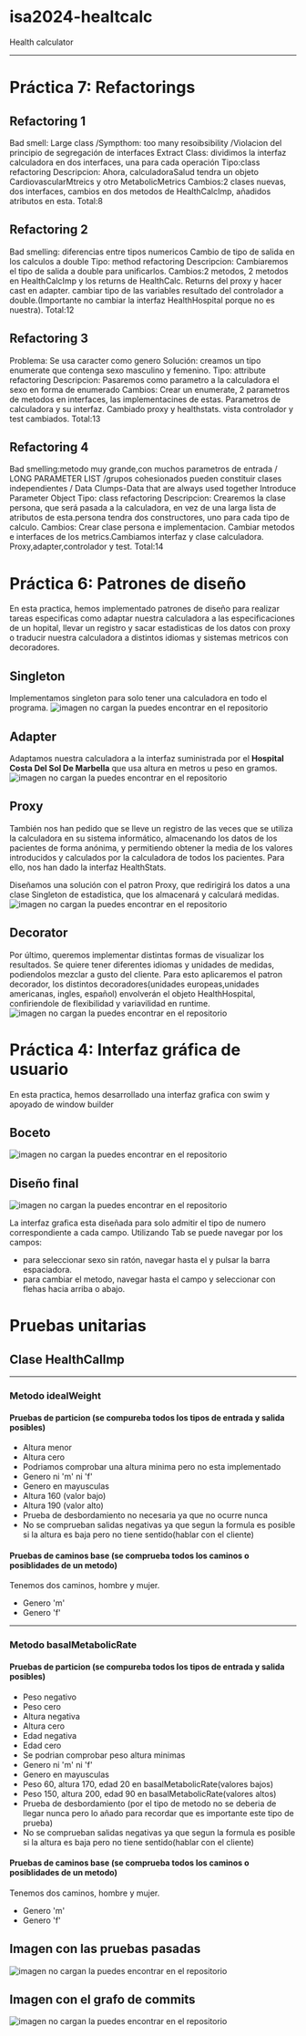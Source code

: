 # isa2024-healtcalc
Health calculator
***

# Práctica 7: Refactorings
## Refactoring 1
Bad smell: Large class /Sympthom: too many resoibsibility /Violacion del principio de segregación de interfaces
Extract Class: dividimos la interfaz calculadora en dos interfaces, una para cada operación
Tipo:class refactoring
Descripcion: Ahora, calculadoraSalud tendra un objeto CardiovascularMtreics y otro MetabolicMetrics
Cambios:2 clases nuevas, dos interfaces, cambios en dos metodos de HealthCalcImp, añadidos atributos en esta. Total:8

## Refactoring 2
Bad smelling: diferencias entre tipos numericos
Cambio de tipo de salida en los calculos a double
Tipo: method refactoring
Descripcion: Cambiaremos el tipo de salida a double para unificarlos.
Cambios:2 metodos, 2 metodos en HealthCalcImp y los returns de HealthCalc. Returns del proxy y hacer cast en adapter. cambiar tipo de las variables resultado del controlador a double.(Importante no cambiar la interfaz HealthHospital porque no es nuestra). Total:12

## Refactoring 3
Problema: Se usa caracter como genero
Solución: creamos un tipo enumerate que contenga sexo masculino y femenino.
Tipo: attribute refactoring
Descripcion: Pasaremos como parametro a la calculadora el sexo en forma de enumerado
Cambios: Crear un enumerate, 2 parametros de metodos en interfaces, las implementacines de estas. Parametros de calculadora y su interfaz. Cambiado proxy y healthstats. vista controlador y test cambiados. Total:13

## Refactoring 4
Bad smelling:metodo muy grande,con muchos parametros de entrada / LONG PARAMETER LIST /grupos cohesionados pueden constituir clases independientes / Data Clumps-Data that are always used together
Introduce Parameter Object
Tipo: class refactoring
Descripcion: Crearemos la clase persona, que será pasada a la calculadora, en vez de una larga lista de atributos de esta.persona tendra dos constructores, uno para cada tipo de calculo.
Cambios: Crear clase persona e implementacion. Cambiar metodos e interfaces de los metrics.Cambiamos interfaz y clase calculadora. Proxy,adapter,controlador y test. Total:14


# Práctica 6: Patrones de diseño
En esta practica, hemos implementado patrones de diseño para realizar tareas especificas como adaptar nuestra calculadora a las especificaciones de un hopital, llevar un registro y sacar estadisticas de los datos con proxy o traducir nuestra calculadora a distintos idiomas y sistemas metricos con decoradores.

## Singleton
Implementamos singleton para solo tener una calculadora en todo el programa.
![imagen no cargan la puedes encontrar en el repositorio](design_patterns/singleton.png)
## Adapter
Adaptamos nuestra calculadora a la interfaz suministrada por el **Hospital Costa Del Sol De Marbella** que usa altura en metros u peso en gramos.
![imagen no cargan la puedes encontrar en el repositorio](design_patterns/adapter.png)
## Proxy
También nos han pedido que se lleve un registro de las veces que se utiliza la 
calculadora en su sistema informático, almacenando los datos de los pacientes de 
forma anónima, y permitiendo obtener la media de los valores introducidos y 
calculados por la calculadora de todos los pacientes. Para ello, nos han dado la interfaz HealthStats.

Diseñamos una solución con el patron Proxy, que redirigirá los datos a una clase Singleton de estadistica, que los almacenará y calculará medidas.
![imagen no cargan la puedes encontrar en el repositorio](design_patterns/proxy.png)
## Decorator
Por último, queremos implementar distintas formas de visualizar los resultados. Se quiere tener diferentes idiomas y unidades de medidas, podiendolos mezclar a gusto del cliente. Para esto aplicaremos el patron decorador, los distintos decoradores(unidades europeas,unidades americanas, ingles, español) envolverán el objeto HealthHospital, confiriendole de flexibilidad y variavilidad en runtime.
![imagen no cargan la puedes encontrar en el repositorio](design_patterns/decorador.png)

# Práctica 4: Interfaz gráfica de usuario
En esta practica, hemos desarrollado una interfaz grafica con swim y apoyado de window builder
## Boceto
![imagen no cargan la puedes encontrar en el repositorio](interfaz_boceto.jpeg)

## Diseño final
![imagen no cargan la puedes encontrar en el repositorio](interfaz_final.png)

La interfaz grafica esta diseñada para solo admitir el tipo de numero correspondiente a cada campo.
Utilizando Tab se puede navegar por los campos:
- para seleccionar sexo sin ratón, navegar hasta el y pulsar la barra espaciadora.
- para cambiar el metodo, navegar hasta el campo y seleccionar con flehas hacia arriba o abajo.
# Pruebas unitarias
## Clase HealthCalImp
---
### Metodo idealWeight

#### Pruebas de particion (se compureba todos los tipos de entrada y salida posibles)
- Altura menor
- Altura cero
- Podriamos comprobar una altura minima pero no esta implementado
- Genero ni 'm' ni 'f'
- Genero en mayusculas
- Altura 160 (valor bajo)
- Altura 190 (valor alto)
- Prueba de desbordamiento no necesaria ya que no ocurre nunca 
- No se comprueban salidas negativas ya que segun la formula es posible si la altura es baja pero no tiene sentido(hablar con el cliente)

#### Pruebas de caminos base (se comprueba todos los caminos o posiblidades de un metodo)
Tenemos dos caminos, hombre y mujer.

- Genero 'm'
- Genero 'f'
***
### Metodo basalMetabolicRate

#### Pruebas de particion (se compureba todos los tipos de entrada y salida posibles)
- Peso negativo
- Peso cero
- Altura negativa
- Altura cero
- Edad negativa
- Edad cero
- Se podrian comprobar peso altura minimas
- Genero ni 'm' ni 'f'
- Genero en mayusculas
- Peso 60, altura 170, edad 20 en basalMetabolicRate(valores bajos)
- Peso 150, altura 200, edad 90 en basalMetabolicRate(valores altos)
- Prueba de desbordamiento (por el tipo de metodo no se deberia de llegar nunca pero lo añado para recordar que es importante este tipo de prueba)
- No se comprueban salidas negativas ya que segun la formula es posible si la altura es baja pero no tiene sentido(hablar con el cliente)

#### Pruebas de caminos base (se comprueba todos los caminos o posiblidades de un metodo)
Tenemos dos caminos, hombre y mujer.

- Genero 'm'
- Genero 'f'


## Imagen con las pruebas pasadas

![imagen no cargan la puedes encontrar en el repositorio](pruebasPasadas.png)

## Imagen con el grafo de commits

![imagen no cargan la puedes encontrar en el repositorio](grafoCommits.png)